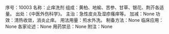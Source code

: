 序号：10003
名称：止痒洗剂
组成：黄柏、地榆、苦参、甘草、银花、荆芥各适量。
出处：《中医外伤科学》。
主治：急性皮炎及湿疹瘙痒等。
加减：None
功效：清热收敛，消炎止痒。
用法用量：煎水外洗。
制备方法：None
临床应用：None
各家论述：None
用药禁忌：None
附注：None
